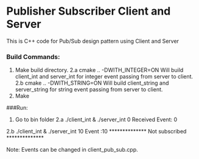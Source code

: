 # Publisher Subscriber Client and Server
This is C++ code for Pub/Sub design pattern using Client and Server 

### Build Commands:

1. Make build directory.
2.a cmake .. -DWITH_INTEGER=ON
Will build client_int and server_int for integer event passing from server to client.
2.b cmake .. -DWITH_STRING=ON
Will build client_string and server_string for string event passing from server to client.
3. Make

###Run:
1. Go to bin folder
2.a 
./client_int & ./server_int 0
Received Event: 0

2.b
./client_int & ./server_int 10
Event :10 ************** Not subscribed ************** 

Note:
Events can be changed in client_pub_sub.cpp.
